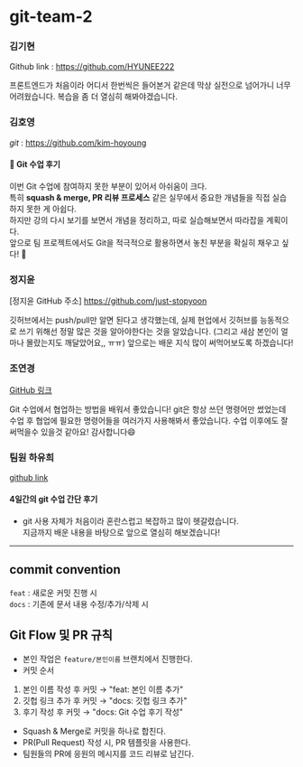 # git-team-2

### 김기현

Github link : https://github.com/HYUNEE222

프론트엔드가 처음이라 어디서 한번씩은 들어본거 같은데 막상 실전으로 넘어가니 너무 어려웠습니다. 복습을 좀 더 열심히 해봐야겠습니다.

### 김호영

_git_ : https://github.com/kim-hoyoung

#### 📝 Git 수업 후기

이번 Git 수업에 참여하지 못한 부분이 있어서 아쉬움이 크다.  
특히 **squash & merge, PR 리뷰 프로세스** 같은 실무에서 중요한 개념들을 직접 실습하지 못한 게 아쉽다.  
하지만 강의 다시 보기를 보면서 개념을 정리하고, 따로 실습해보면서 따라잡을 계획이다.  
앞으로 팀 프로젝트에서도 Git을 적극적으로 활용하면서 놓친 부분을 확실히 채우고 싶다! 🚀

### 정지윤
[정지윤 GitHub 주소] https://github.com/just-stopyoon

깃허브에서는 push/pull만 알면 된다고 생각했는데, 실제 현업에서 깃허브를 능동적으로 쓰기 위해선 정말 많은 것을 알아야한다는 것을 알았습니다. (그리고 새삼 본인이 얼마나 몰랐는지도 깨달았어요,, ㅠㅠ)
앞으로는 배운 지식 많이 써먹어보도록 하겠습니다!


### 조연경

[GitHub 링크](https://github.com/yg5057) 

Git 수업에서 협업하는 방법을 배워서 좋았습니다! 
git은 항상 쓰던 명령어만 썼었는데 수업 후 협업에 필요한 명령어들을 여러가지 사용해봐서 좋았습니다.
수업 이후에도 잘 써먹을수 있을것 같아요! 감사합니다😄

### 팀원 하유희

[github link](https://github.com/Ha-joyy)

#### 4일간의 git 수업 간단 후기
- git 사용 자체가 처음이라 혼란스럽고 복잡하고 많이 헷갈렸습니다. <br>지금까지 배운 내용을 바탕으로 앞으로 열심히 해보겠습니다!

---

## commit convention
`feat` : 새로운 커밋 진행 시 <br>
`docs` : 기존에 문서 내용 수정/추가/삭제 시

## Git Flow 및 PR 규칙
- 본인 작업은 `feature/본인이름` 브랜치에서 진행한다.
- 커밋 순서
1. 본인 이름 작성 후 커밋 → "feat: 본인 이름 추가"
2. 깃헙 링크 추가 후 커밋 → "docs: 깃헙 링크 추가"
3. 후기 작성 후 커밋 → "docs: Git 수업 후기 작성"
- Squash & Merge로 커밋을 하나로 합친다.
- PR(Pull Request) 작성 시, PR 템플릿을 사용한다.
- 팀원들의 PR에 응원의 메시지를 코드 리뷰로 남긴다.
